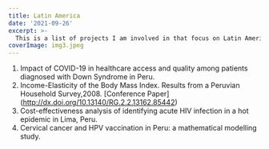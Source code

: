 ```yaml
---
title: Latin America
date: '2021-09-26'
excerpt: >- 
  This is a list of projects I am involved in that focus on Latin America.
coverImage: img3.jpeg
---
```

1.  Impact of COVID-19 in healthcare access and quality among patients diagnosed with Down Syndrome in Peru.
2.  Income-Elasticity of the Body Mass Index. Results from a Peruvian Household Survey,2008. [Conference Paper] (http://dx.doi.org/10.13140/RG.2.2.13162.85442)
3.  Cost-effectiveness analysis of identifying acute HIV infection in a hot epidemic in Lima, Peru.
4.  Cervical cancer and HPV vaccination in Peru: a mathematical modelling study.